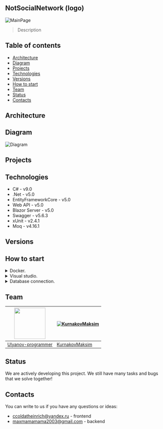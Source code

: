 ## NotSocialNetwork (logo)

![MainPage](Docs/ImgForReadme/Main.png)

> Description

## Table of contents
* [Architecture](#architecture)
* [Diagram](#diagram)
* [Projects](#projects)
* [Technologies](#technologies)
* [Versions](#versions)
* [How to start](#how-to-start)
* [Team](#team)
* [Status](#status)
* [Contacts](#contacts)

## Architecture


## Diagram
![Diagram](Docs/ImgForReadme/Diagram.png)

## Projects


## Technologies
* C# - v9.0
* .Net - v5.0
* EntityFrameworkCore - v5.0
* Web API - v5.0
* Blazor Server - v5.0
* Swagger - v5.6.3
* xUnit - v2.4.1
* Moq - v4.16.1

## Versions


## How to start


<details>
    <summary>Docker.</summary>

### Create certificate:
* Create certificate (Edit "YourPassword" to your password)
```
dotnet dev-certs https -ep $env:USERPROFILE\.aspnet\https\NotSocialNetwork.API.pfx -p YourPassword!
```
* Set your certificate in secrets
```
dotnet user-secrets set "Kestrel:Certificates:Development:Password" "YourPassword"
```

### Run docker:
```
docker-compose build
docker-compose up
```

| Application 	    | URL |
|------------------ | -------------------------------------- |
| NotSocialNetwork.API  | https://localhost:5001/swagger/index.html |
| NotSocialNetwork.API  | http://localhost:5000/swagger/index.html |

</details>

<details>
    <summary>Visual studio.</summary>

* In the main root of the project open properties
* Choose Multiple startup projects
* Choose NotSocialNetwork.API (start) and NotSocialNetwork.UI (start), as shown in the screenshot:
![MultipleStartupProjects](ImgForReadme/StartProject/MultipleStartupProjects.png)
* Start project

</details>

<details>
    <summary>Database connection.</summary>
    
You can run the project without a database, as we initially use InMemoryDatabase, but if you need a database, follow the instructions:
* Src / Presentation / NotSocialNetwork.API / Startup.cs change in the ConfigureServices method:
``` csharp
// Database in memory.
// ConfigureInMemoryDatabase (services);
// Real database.
ConfigureProductionServices (services);
```
* Src / Presentation / NotSocialNetwork.API / Program.cs change in the Main method:
``` csharp
CreateHostBuilder(args).Build().Run();

#region Memory data (Hide if using real database)
    //var host = CreateHostBuilder(args).Build();

    //using (var scope = host.Services.CreateScope())
    //{
    //    var services = scope.ServiceProvider;
    //    var appDbContext = services.GetRequiredService<AppDbContext>();
    //    TestData.AddTestData(appDbContext);
    //}

    //host.Run();
 #endregion
```
* In the main root of the project, open a console (cmd or other)
* Check that you have everything by entering as in the screenshot:
```
dotnet ef
```
![DotnetEf](ImgForReadme/StartProject/DotnetEf.png)

> if something went wrong, read https://docs.microsoft.com/en-us/ef/core/cli/dotnet and return to the previous point

* enter:
```
dotnet ef database update -p .\Src\Infrastructure\NotSocialNetwork.DBContexts\ -s .\Src\Presentation\NotSocialNetwork.API\
```

* Start project

</details>


## Team
<img src="https://avatars.githubusercontent.com/u/66691708" width="100" height="100"/> | [![KurnakovMaksim](https://avatars.githubusercontent.com/u/59327306?v=3&s=100)](https://github.com/KurnakovMaksim)
--- | --- |
[Ulyanov-programmer](https://github.com/Ulyanov-programmer) | [KurnakovMaksim](https://github.com/KurnakovMaksim)

## Status
We are actively developing this project. We still have many tasks and bugs that we solve together!

## Contacts
You can write to us if you have any questions or ideas:
* ccoldatheinrich@yandex.ru - frontend
* maxmamamama2003@gmail.com - backend